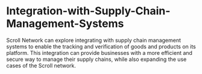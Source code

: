 # Integration-with-Supply-Chain-Management-Systems
Scroll Network can explore integrating with supply chain management systems to enable the tracking and verification of goods and products on its platform. This integration can provide businesses with a more efficient and secure way to manage their supply chains, while also expanding the use cases of the Scroll network.
